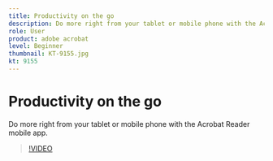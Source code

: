 ```yaml
---
title: Productivity on the go
description: Do more right from your tablet or mobile phone with the Acrobat Reader mobile app
role: User
product: adobe acrobat
level: Beginner
thumbnail: KT-9155.jpg
kt: 9155
---
```

# Productivity on the go

Do more right from your tablet or mobile phone with the Acrobat Reader mobile app.

>[!VIDEO](https://video.tv.adobe.com/v/337972?hidetitle=true)
